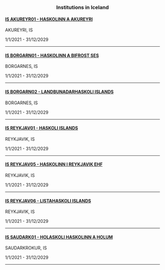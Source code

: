 <h3 align="center">Institutions in Iceland</h3>

<h4><a href="//www.unak.is" target="_blank">IS AKUREYR01 - HASKOLINN A AKUREYRI</a></h4>
AKUREYRI, IS

1/1/2021 - 31/12/2029

---
<h4><a href="//www.bifrost.is" target="_blank">IS BORGARN01 - HASKOLINN A BIFROST SES</a></h4>
BORGARNES, IS

1/1/2021 - 31/12/2029

---
<h4><a href="http://www.lbhi.is/" target="_blank">IS BORGARN02 - LANDBUNADARHASKOLI ISLANDS</a></h4>
BORGARNES, IS

1/1/2021 - 31/12/2029

---
<h4><a href="//www.hi.is" target="_blank">IS REYKJAV01 - HASKOLI ISLANDS</a></h4>
REYKJAVIK, IS

1/1/2021 - 31/12/2029

---
<h4><a href="//www.ru.is" target="_blank">IS REYKJAV05 - HASKOLINN I REYKJAVIK EHF</a></h4>
REYKJAVIK, IS

1/1/2021 - 31/12/2029

---
<h4><a href="//www.lhi.is" target="_blank">IS REYKJAV06 - LISTAHASKOLI ISLANDS</a></h4>
REYKJAVIK, IS

1/1/2021 - 31/12/2029

---
<h4><a href="//www.holar.is" target="_blank">IS SAUDARK01 - HOLASKOLI HASKOLINN A HOLUM</a></h4>
SAUDARKROKUR, IS

1/1/2021 - 31/12/2029

---